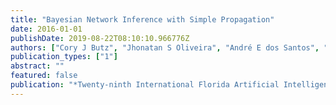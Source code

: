 ```yaml
---
title: "Bayesian Network Inference with Simple Propagation"
date: 2016-01-01
publishDate: 2019-08-22T08:10:10.966776Z
authors: ["Cory J Butz", "Jhonatan S Oliveira", "André E dos Santos", "Anders L Madsen"]
publication_types: ["1"]
abstract: ""
featured: false
publication: "*Twenty-ninth International Florida Artificial Intelligence Research Society Conference (FLAIRS)*"
---
```


